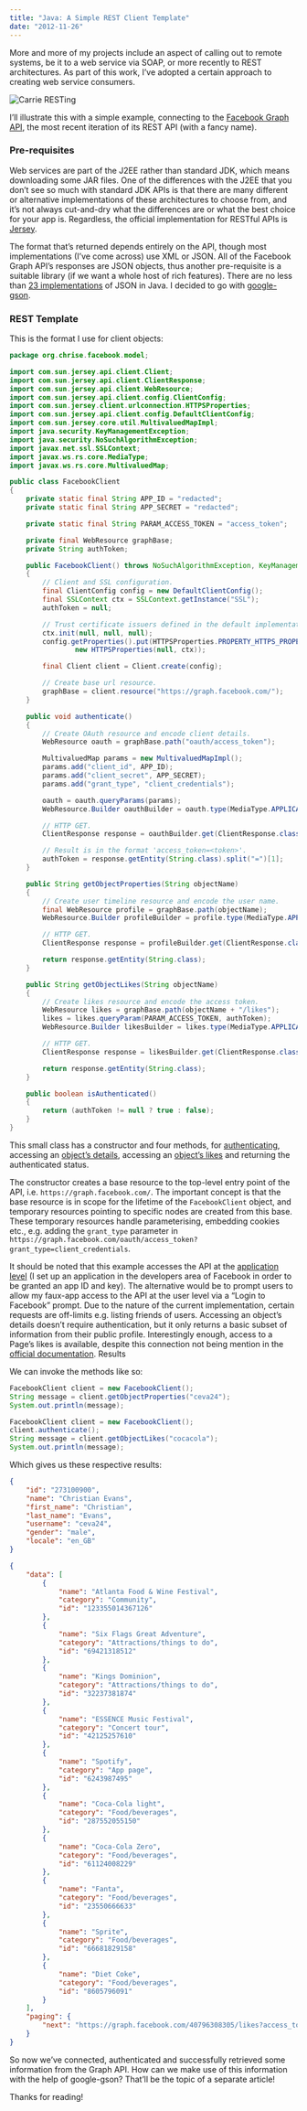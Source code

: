 ```yaml
---
title: "Java: A Simple REST Client Template"
date: "2012-11-26"
---
```


More and more of my projects include an aspect of calling out to remote systems, be it to a web service via SOAP, or more recently to REST architectures. As part of this work, I’ve adopted a certain approach to creating web service consumers.

![Carrie RESTing](./RESTing-300x229.jpg)

I’ll illustrate this with a simple example, connecting to the [Facebook Graph API](https://developers.facebook.com/docs/reference/api/), the most recent iteration of its REST API (with a fancy name).

<!-- end -->

### Pre-requisites

Web services are part of the J2EE rather than standard JDK, which means downloading some JAR files. One of the differences with the J2EE that you don’t see so much with standard JDK APIs is that there are many different or alternative implementations of these architectures to choose from, and it’s not always cut-and-dry what the differences are or what the best choice for your app is.
Regardless, the official implementation for RESTful APIs is [Jersey](https://jersey.java.net/).

The format that’s returned depends entirely on the API, though most implementations (I’ve come across) use XML or JSON. All of the Facebook Graph API’s responses are JSON objects, thus another pre-requisite is a suitable library (if we want a whole host of rich features). There are no less than [23 implementations](https://www.json.org/) of JSON in Java. I decided to go with [google-gson](https://github.com/google/gson).

### REST Template

This is the format I use for client objects:

```java
package org.chrise.facebook.model;

import com.sun.jersey.api.client.Client;
import com.sun.jersey.api.client.ClientResponse;
import com.sun.jersey.api.client.WebResource;
import com.sun.jersey.api.client.config.ClientConfig;
import com.sun.jersey.client.urlconnection.HTTPSProperties;
import com.sun.jersey.api.client.config.DefaultClientConfig;
import com.sun.jersey.core.util.MultivaluedMapImpl;
import java.security.KeyManagementException;
import java.security.NoSuchAlgorithmException;
import javax.net.ssl.SSLContext;
import javax.ws.rs.core.MediaType;
import javax.ws.rs.core.MultivaluedMap;

public class FacebookClient
{
    private static final String APP_ID = "redacted";
    private static final String APP_SECRET = "redacted";

    private static final String PARAM_ACCESS_TOKEN = "access_token";

    private final WebResource graphBase;
    private String authToken;

    public FacebookClient() throws NoSuchAlgorithmException, KeyManagementException
    {
        // Client and SSL configuration.
        final ClientConfig config = new DefaultClientConfig();
        final SSLContext ctx = SSLContext.getInstance("SSL");
        authToken = null;

        // Trust certificate issuers defined in the default implementation.
        ctx.init(null, null, null);
        config.getProperties().put(HTTPSProperties.PROPERTY_HTTPS_PROPERTIES,
                new HTTPSProperties(null, ctx));

        final Client client = Client.create(config);

        // Create base url resource.
        graphBase = client.resource("https://graph.facebook.com/");
    }

    public void authenticate()
    {
        // Create OAuth resource and encode client details.
        WebResource oauth = graphBase.path("oauth/access_token");

        MultivaluedMap params = new MultivaluedMapImpl();
        params.add("client_id", APP_ID);
        params.add("client_secret", APP_SECRET);
        params.add("grant_type", "client_credentials");

        oauth = oauth.queryParams(params);
        WebResource.Builder oauthBuilder = oauth.type(MediaType.APPLICATION_JSON_TYPE);

        // HTTP GET.
        ClientResponse response = oauthBuilder.get(ClientResponse.class);

        // Result is in the format 'access_token=<token>'.
        authToken = response.getEntity(String.class).split("=")[1];
    }

    public String getObjectProperties(String objectName)
    {
        // Create user timeline resource and encode the user name.
        final WebResource profile = graphBase.path(objectName);
        WebResource.Builder profileBuilder = profile.type(MediaType.APPLICATION_JSON_TYPE);

        // HTTP GET.
        ClientResponse response = profileBuilder.get(ClientResponse.class);

        return response.getEntity(String.class);
    }

    public String getObjectLikes(String objectName)
    {
        // Create likes resource and encode the access token.
        WebResource likes = graphBase.path(objectName + "/likes");
        likes = likes.queryParam(PARAM_ACCESS_TOKEN, authToken);
        WebResource.Builder likesBuilder = likes.type(MediaType.APPLICATION_JSON_TYPE);

        // HTTP GET.
        ClientResponse response = likesBuilder.get(ClientResponse.class);

        return response.getEntity(String.class);
    }

    public boolean isAuthenticated()
    {
        return (authToken != null ? true : false);
    }
}
```

This small class has a constructor and four methods, for [authenticating](https://developers.facebook.com/docs/technical-guides/login/), accessing an [object’s details](https://developers.facebook.com/docs/reference/api/user/), accessing an [object’s likes](https://developers.facebook.com/docs/reference/api/user/#likes) and returning the authenticated status.

The constructor creates a base resource to the top-level entry point of the API, i.e. `https://graph.facebook.com/`. The important concept is that the base resource is in scope for the lifetime of the `FacebookClient` object, and temporary resources pointing to specific nodes are created from this base.
These temporary resources handle parameterising, embedding cookies etc., e.g. adding the `grant_type` parameter in `https://graph.facebook.com/oauth/access_token?grant_type=client_credentials`.

It should be noted that this example accesses the API at the [application level](https://developers.facebook.com/docs/howtos/login/login-as-app/) (I set up an application in the developers area of Facebook in order to be granted an app ID and key). The alternative would be to prompt users to allow my faux-app access to the API at the user level via a “Login to Facebook” prompt. Due to the nature of the current implementation, certain requests are off-limits e.g. listing friends of users. Accessing an object’s details doesn’t require authentication, but it only returns a basic subset of information from their public profile.
Interestingly enough, access to a Page’s likes is available, despite this connection not being mention in the [official documentation](https://developers.facebook.com/docs/reference/api/page/).
Results

We can invoke the methods like so:

```java
FacebookClient client = new FacebookClient();
String message = client.getObjectProperties("ceva24");
System.out.println(message);

FacebookClient client = new FacebookClient();
client.authenticate();
String message = client.getObjectLikes("cocacola");
System.out.println(message);
```

Which gives us these respective results:

```json
{
    "id": "273100900",
    "name": "Christian Evans",
    "first_name": "Christian",
    "last_name": "Evans",
    "username": "ceva24",
    "gender": "male",
    "locale": "en_GB"
}
```

```json
{
    "data": [
        {
            "name": "Atlanta Food & Wine Festival",
            "category": "Community",
            "id": "123355014367126"
        },
        {
            "name": "Six Flags Great Adventure",
            "category": "Attractions/things to do",
            "id": "69421318512"
        },
        {
            "name": "Kings Dominion",
            "category": "Attractions/things to do",
            "id": "32237381874"
        },
        {
            "name": "ESSENCE Music Festival",
            "category": "Concert tour",
            "id": "42125257610"
        },
        {
            "name": "Spotify",
            "category": "App page",
            "id": "6243987495"
        },
        {
            "name": "Coca-Cola light",
            "category": "Food/beverages",
            "id": "287552055150"
        },
        {
            "name": "Coca-Cola Zero",
            "category": "Food/beverages",
            "id": "61124008229"
        },
        {
            "name": "Fanta",
            "category": "Food/beverages",
            "id": "23550666633"
        },
        {
            "name": "Sprite",
            "category": "Food/beverages",
            "id": "66681829158"
        },
        {
            "name": "Diet Coke",
            "category": "Food/beverages",
            "id": "8605796091"
        }
    ],
    "paging": {
        "next": "https://graph.facebook.com/40796308305/likes?access_token=[redacted]&limit=5000&offset=5000&__after_id=8605796091"
    }
}
```

So now we’ve connected, authenticated and successfully retrieved some information from the Graph API. How can we make use of this information with the help of google-gson? That’ll be the topic of a separate article!

Thanks for reading!
